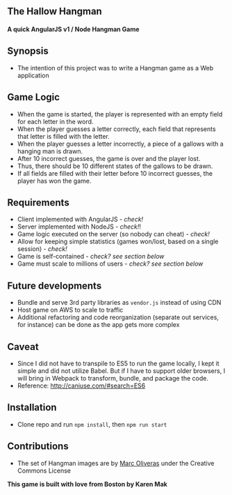 ## The Hallow Hangman
#### A quick AngularJS v1 / Node Hangman Game


## Synopsis
* The intention of this project was to write a Hangman game as a Web application

## Game Logic
* When the game is started, the player is represented with an empty field for each letter in the word.
* When the player guesses a letter correctly, each field that represents that letter is filled with the letter.
* When the player guesses a letter incorrectly, a piece of a gallows with a hanging man is drawn.
* After 10 incorrect guesses, the game is over and the player lost.
* Thus, there should be 10 different states of the gallows to be drawn.
* If all fields are filled with their letter before 10 incorrect guesses, the player has won the game.

## Requirements
* Client implemented with AngularJS - *check!*
* Server implemented with NodeJS - *check!*!
* Game logic executed on the server (so nobody can cheat) - *check!*
* Allow for keeping simple statistics (games won/lost, based on a single session) - *check!*
* Game is self-contained - *check? see section below*
* Game must scale to millions of users - *check? see section below*

## Future developments
* Bundle and serve 3rd party libraries as ```vendor.js``` instead of using CDN
* Host game on AWS to scale to traffic
* Additional refactoring and code reorganization (separate out services, for instance) can be done as the app gets more complex

## Caveat
* Since I did not have to transpile to ES5 to run the game locally, I kept it simple and did not utilize Babel. But if I have to support older browsers, I will bring in Webpack to transform, bundle, and package the code.
* Reference: http://caniuse.com/#search=ES6

## Installation
* Clone repo and run ```npm install```, then ```npm run start```

## Contributions
* The set of Hangman images are by [Marc Oliveras](http://oligalma.com) under the Creative Commons License

**This game is built with love from Boston by Karen Mak**
